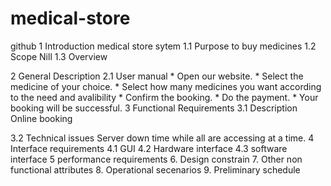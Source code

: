 # medical-store
github
1 Introduction 
     medical store sytem
  1.1 Purpose
     to buy medicines
  1.2 Scope
     Nill
  1.3 Overview
     
2 General Description
2.1 User manual
    * Open our website.
    * Select the medicine of your choice.
    * Select how many medicines you want according to the need and avalibility
    * Confirm the booking.
    * Do the payment.
    * Your booking will be successful.
3 Functional Requirements
3.1 Description
    Online booking  
    
3.2 Technical issues
    Server down time while all are accessing at a time.
4 Interface requirements
4.1 GUI
4.2 Hardware interface 
4.3 software interface
5 performance requirements
6. Design constrain
7. Other non functional attributes 
8. Operational secenarios 
9. Preliminary schedule

